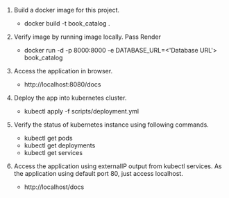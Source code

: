 1. Build a docker image for this project.

   - docker build -t book_catalog .

2. Verify image by running image locally. Pass Render

   - docker run -d -p 8000:8000 -e DATABASE_URL=<'Database URL'> book_catalog

3. Access the application in browser.

   - http://localhost:8080/docs

4. Deploy the app into kubernetes cluster.

   - kubectl apply -f scripts/deployment.yml

5. Verify the status of kubernetes instance using following commands.

   - kubectl get pods
   - kubectl get deployments
   - kubectl get services

6. Access the application using externalIP output from kubectl services. As the application using default port 80, just access localhost.
   - http://localhost/docs
